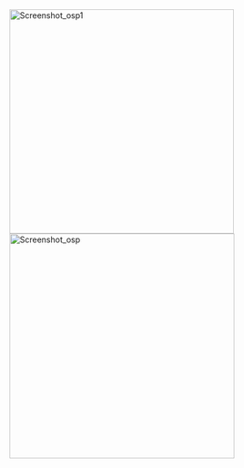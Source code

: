 <img width="394" alt="Screenshot_osp1" src="https://github.com/Selista/Online_store_project/assets/93734803/08912e19-7c55-4c1a-ac52-4474d7d9bd65">
<img width="395" alt="Screenshot_osp" src="https://github.com/Selista/Online_store_project/assets/93734803/60ddf0c8-faea-42fa-b64c-9d9d0dd23f4a">
